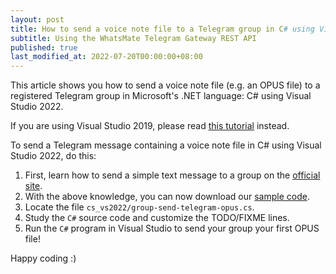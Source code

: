 ```yaml
---
layout: post
title: How to send a voice note file to a Telegram group in C# using Visual Studio 2022
subtitle: Using the WhatsMate Telegram Gateway REST API
published: true
last_modified_at: 2022-07-20T00:00:00+08:00
---
```


This article shows you how to send a voice note file (e.g. an OPUS file) to a registered Telegram group in Microsoft's .NET language: C# using Visual Studio 2022.

If you are using Visual Studio 2019, please read [this tutorial](/2022-06-29-send-telegram-group-voice-note-c-sharp-dot-net/) instead.

To send a Telegram message containing a voice note file in C# using Visual Studio 2022, do this:

1. First, learn how to send a simple text message to a group on the [official site](https://www.whatsmate.net/telegram-group-message-api.html). 
2. With the above knowledge, you can now download our [sample code](https://github.com/whatsmate/telegram-demos/archive/master.zip).
3. Locate the file `cs_vs2022/group-send-telegram-opus.cs`.  <script src="https://gist.github.com/whatsmate/f8736601e65fde8a6da62597a9633dd0.js"></script>
4. Study the `C#` source code and customize the TODO/FIXME lines.
5. Run the `C#` program in Visual Studio to send your group your first OPUS file!


Happy coding :) 


<br>
<script async src="//pagead2.googlesyndication.com/pagead/js/adsbygoogle.js"></script>
<ins class="adsbygoogle"
     style="display:inline-block;width:728px;height:90px"
     data-ad-client="ca-pub-7383487179928477"
     data-ad-slot="6959057004"></ins>
<script>
(adsbygoogle = window.adsbygoogle || []).push({});
</script>
<br>

